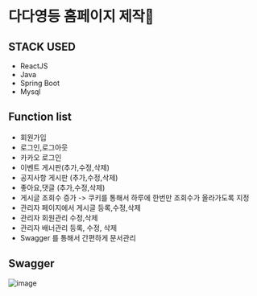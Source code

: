 # 다다영등 홈페이지 제작📌

## STACK USED
* ReactJS <br>
* Java <br>
* Spring Boot <br>
* Mysql <br>

## Function list
* 회원가입
* 로그인,로그아웃
* 카카오 로그인
* 이벤트 게시판(추가,수정,삭제) 
* 공지사항 게시판 (추가,수정,삭제)
* 좋아요,댓글 (추가,수정,삭제)
* 게시글 조회수 증가 -> 쿠키를 통해서 하루에 한번만 조회수가 올라가도록 지정
* 관리자 페이지에서 게시글 등록,수정,삭제
* 관리자 회원관리 수정,삭제
* 관리자 배너관리 등록, 수정, 삭제
* Swagger 를 통해서 간편하게 문서관리

## Swagger
![image](https://github.com/hoho3419/hshop/assets/106577276/47959f68-8bdd-494c-95f2-9fb6c439d311)

